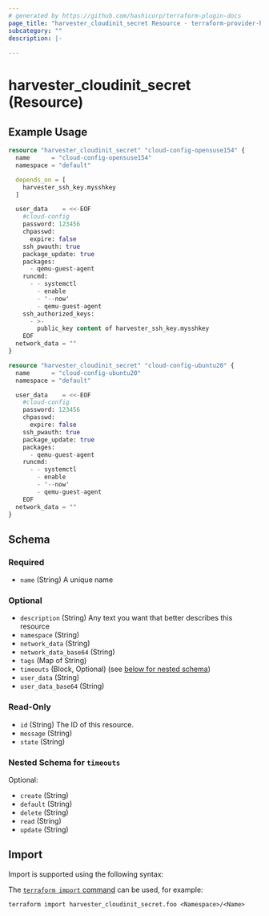 ```yaml
---
# generated by https://github.com/hashicorp/terraform-plugin-docs
page_title: "harvester_cloudinit_secret Resource - terraform-provider-harvester"
subcategory: ""
description: |-
  
---
```


# harvester_cloudinit_secret (Resource)



## Example Usage

```terraform
resource "harvester_cloudinit_secret" "cloud-config-opensuse154" {
  name      = "cloud-config-opensuse154"
  namespace = "default"

  depends_on = [
    harvester_ssh_key.mysshkey
  ]

  user_data    = <<-EOF
    #cloud-config
    password: 123456
    chpasswd:
      expire: false
    ssh_pwauth: true
    package_update: true
    packages:
      - qemu-guest-agent
    runcmd:
      - - systemctl
        - enable
        - '--now'
        - qemu-guest-agent
    ssh_authorized_keys:
      - >-
        public_key content of harvester_ssh_key.mysshkey
    EOF
  network_data = ""
}

resource "harvester_cloudinit_secret" "cloud-config-ubuntu20" {
  name      = "cloud-config-ubuntu20"
  namespace = "default"

  user_data    = <<-EOF
    #cloud-config
    password: 123456
    chpasswd:
      expire: false
    ssh_pwauth: true
    package_update: true
    packages:
      - qemu-guest-agent
    runcmd:
      - - systemctl
        - enable
        - '--now'
        - qemu-guest-agent
    EOF
  network_data = ""
}
```

<!-- schema generated by tfplugindocs -->
## Schema

### Required

- `name` (String) A unique name

### Optional

- `description` (String) Any text you want that better describes this resource
- `namespace` (String)
- `network_data` (String)
- `network_data_base64` (String)
- `tags` (Map of String)
- `timeouts` (Block, Optional) (see [below for nested schema](#nestedblock--timeouts))
- `user_data` (String)
- `user_data_base64` (String)

### Read-Only

- `id` (String) The ID of this resource.
- `message` (String)
- `state` (String)

<a id="nestedblock--timeouts"></a>
### Nested Schema for `timeouts`

Optional:

- `create` (String)
- `default` (String)
- `delete` (String)
- `read` (String)
- `update` (String)

## Import

Import is supported using the following syntax:

The [`terraform import` command](https://developer.hashicorp.com/terraform/cli/commands/import) can be used, for example:

```shell
terraform import harvester_cloudinit_secret.foo <Namespace>/<Name>
```
